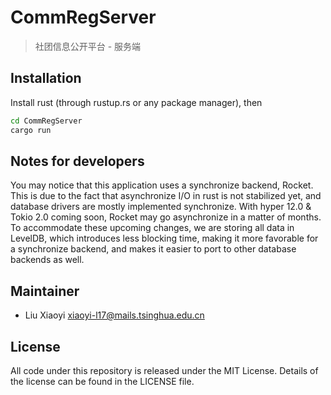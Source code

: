 # CommRegServer
> 社团信息公开平台 - 服务端

## Installation
Install rust (through rustup.rs or any package manager), then
```bash
cd CommRegServer
cargo run
```

## Notes for developers
You may notice that this application uses a synchronize backend, Rocket. This is due to the fact that asynchronize I/O in rust is not stabilized yet, and database drivers are mostly implemented synchronize. With hyper 12.0 & Tokio 2.0 coming soon, Rocket may go asynchronize in a matter of months. To accommodate these upcoming changes, we are storing all data in LevelDB, which introduces less blocking time, making it more favorable for a synchronize backend, and makes it easier to port to other database backends as well.

## Maintainer
- Liu Xiaoyi <xiaoyi-l17@mails.tsinghua.edu.cn>

## License
All code under this repository is released under the MIT License. Details of the license can be found in the LICENSE file.
